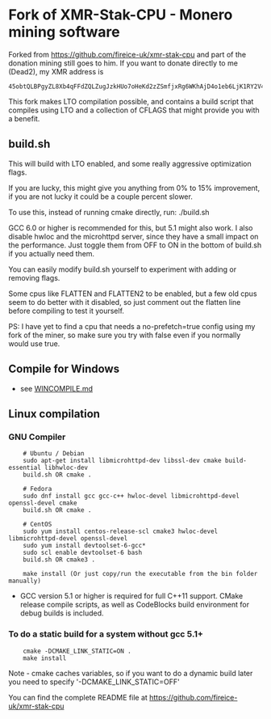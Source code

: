 # Fork of XMR-Stak-CPU - Monero mining software

Forked from https://github.com/fireice-uk/xmr-stak-cpu and part of the donation mining still goes to him.
If you want to donate directly to me (Dead2), my XMR address is 
```
45obtQLBPgyZL8Xb4qFFdZQLZugJzkHUo7oHeKd2zZSmfjxRg6WKhAjD4o1eb6LjK1RY2V4sp1nmDAity9Ks9NvZHw8z1EL
```

This fork makes LTO compilation possible, and contains a build script that compiles using
LTO and a collection of CFLAGS that might provide you with a benefit.

## build.sh
This will build with LTO enabled, and some really aggressive optimization flags.

If you are lucky, this might give you anything from 0% to 15% improvement,
if you are not lucky it could be a couple percent slower.

To use this, instead of running cmake directly, run:
./build.sh

GCC 6.0 or higher is recommended for this, but 5.1 might also work.
I also disable hwloc and the microhttpd server, since they have a small impact
on the performance. Just toggle them from OFF to ON in the bottom of build.sh if
you actually need them.

You can easily modify build.sh yourself to experiment with adding or removing flags.

Some cpus like FLATTEN and FLATTEN2 to be enabled, but a few old cpus seem to
do better with it disabled, so just comment out the flatten line before compiling
to test it yourself.

PS: I have yet to find a cpu that needs a no-prefetch=true config using my fork of the miner,
so make sure you try with false even if you normally would use true.

## Compile for Windows
- see [WINCOMPILE.md](WINCOMPILE.md)

## Linux compilation
### GNU Compiler
```
    # Ubuntu / Debian
    sudo apt-get install libmicrohttpd-dev libssl-dev cmake build-essential libhwloc-dev
    build.sh OR cmake .

    # Fedora
    sudo dnf install gcc gcc-c++ hwloc-devel libmicrohttpd-devel openssl-devel cmake
    build.sh OR cmake .

    # CentOS
    sudo yum install centos-release-scl cmake3 hwloc-devel libmicrohttpd-devel openssl-devel
    sudo yum install devtoolset-6-gcc*
    sudo scl enable devtoolset-6 bash
    build.sh OR cmake3 .

    make install (Or just copy/run the executable from the bin folder manually)
```

- GCC version 5.1 or higher is required for full C++11 support. CMake release compile scripts, as well as CodeBlocks build environment for debug builds is included.

### To do a static build for a system without gcc 5.1+
```
    cmake -DCMAKE_LINK_STATIC=ON .
    make install
```
Note - cmake caches variables, so if you want to do a dynamic build later you need to specify '-DCMAKE_LINK_STATIC=OFF'


You can find the complete README file at https://github.com/fireice-uk/xmr-stak-cpu
